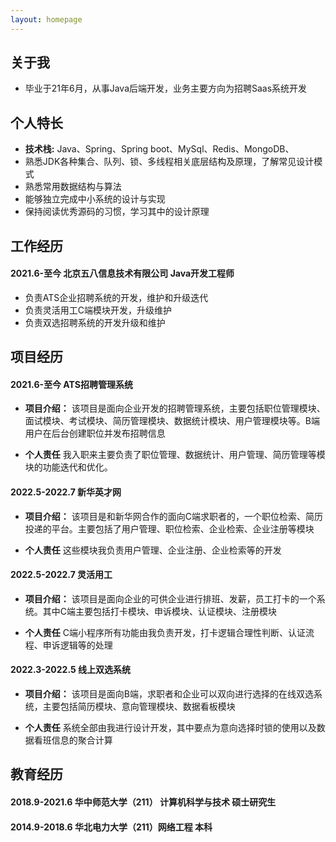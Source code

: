 ```yaml
---
layout: homepage
---
```


## 关于我

- 毕业于21年6月，从事Java后端开发，业务主要方向为招聘Saas系统开发

## 个人特长

- **技术栈:** Java、Spring、Spring boot、MySql、Redis、MongoDB、
- 熟悉JDK各种集合、队列、锁、多线程相关底层结构及原理，了解常见设计模式
- 熟悉常用数据结构与算法
- 能够独立完成中小系统的设计与实现
- 保持阅读优秀源码的习惯，学习其中的设计原理
  
## 工作经历

#### 2021.6-至今 北京五八信息技术有限公司 Java开发工程师

- 负责ATS企业招聘系统的开发，维护和升级迭代
- 负责灵活用工C端模块开发，升级维护
- 负责双选招聘系统的开发升级和维护

## 项目经历
#### 2021.6-至今 ATS招聘管理系统

- **项目介绍：** 该项目是面向企业开发的招聘管理系统，主要包括职位管理模块、面试模块、考试模块、简历管理模块、数据统计模块、用户管理模块等。B端用户在后台创建职位并发布招聘信息


- **个人责任** 我入职来主要负责了职位管理、数据统计、用户管理、简历管理等模块的功能迭代和优化。

#### 2022.5-2022.7 新华英才网

- **项目介绍：** 该项目是和新华网合作的面向C端求职者的，一个职位检索、简历投递的平台。主要包括了用户管理、职位检索、企业检索、企业注册等模块

- **个人责任** 这些模块我负责用户管理、企业注册、企业检索等的开发
#### 2022.5-2022.7 灵活用工

- **项目介绍：** 该项目是面向企业的可供企业进行排班、发薪，员工打卡的一个系统。其中C端主要包括打卡模块、申诉模块、认证模块、注册模块

- **个人责任** C端小程序所有功能由我负责开发，打卡逻辑合理性判断、认证流程、申诉逻辑等的处理
#### 2022.3-2022.5 线上双选系统

- **项目介绍：** 该项目是面向B端，求职者和企业可以双向进行选择的在线双选系统，主要包括简历模块、意向管理模块、数据看板模块

- **个人责任** 系统全部由我进行设计开发，其中要点为意向选择时锁的使用以及数据看班信息的聚合计算
## 教育经历
#### 2018.9-2021.6 华中师范大学（211） 计算机科学与技术 硕士研究生
#### 2014.9-2018.6 华北电力大学（211）网络工程 本科
